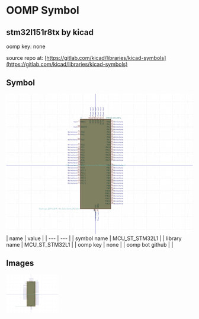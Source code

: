 # OOMP Symbol  
## stm32l151r8tx  by kicad  
  
oomp key: none  
  
source repo at: [https://gitlab.com/kicad/libraries/kicad-symbols](https://gitlab.com/kicad/libraries/kicad-symbols)  
## Symbol  
  
[![working.png](working_600.png)](working.png)  
| name | value | 
| --- | --- | 
| symbol name | MCU_ST_STM32L1 | 
| library name | MCU_ST_STM32L1 | 
| oomp key | none | 
| oomp bot github |  | 
## Images  
  
[![working.png](working_140.png)](working.png)  
